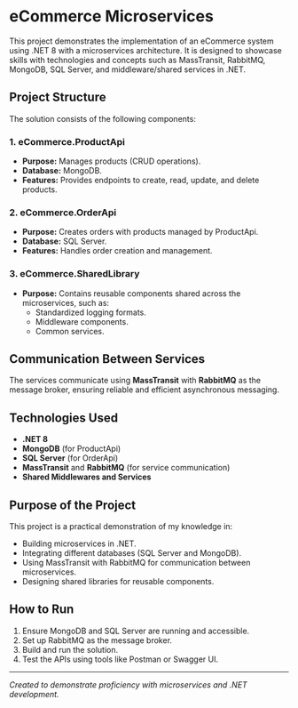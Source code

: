 
# eCommerce Microservices

This project demonstrates the implementation of an eCommerce system using .NET 8 with a microservices architecture. It is designed to showcase skills with technologies and concepts such as MassTransit, RabbitMQ, MongoDB, SQL Server, and middleware/shared services in .NET.

## Project Structure

The solution consists of the following components:

### 1. eCommerce.ProductApi
- **Purpose:** Manages products (CRUD operations).
- **Database:** MongoDB.
- **Features:** Provides endpoints to create, read, update, and delete products.

### 2. eCommerce.OrderApi
- **Purpose:** Creates orders with products managed by ProductApi.
- **Database:** SQL Server.
- **Features:** Handles order creation and management.

### 3. eCommerce.SharedLibrary
- **Purpose:** Contains reusable components shared across the microservices, such as:
  - Standardized logging formats.
  - Middleware components.
  - Common services.

## Communication Between Services
The services communicate using **MassTransit** with **RabbitMQ** as the message broker, ensuring reliable and efficient asynchronous messaging.

## Technologies Used
- **.NET 8**
- **MongoDB** (for ProductApi)
- **SQL Server** (for OrderApi)
- **MassTransit** and **RabbitMQ** (for service communication)
- **Shared Middlewares and Services**

## Purpose of the Project
This project is a practical demonstration of my knowledge in:
- Building microservices in .NET.
- Integrating different databases (SQL Server and MongoDB).
- Using MassTransit with RabbitMQ for communication between microservices.
- Designing shared libraries for reusable components.

## How to Run
1. Ensure MongoDB and SQL Server are running and accessible.
2. Set up RabbitMQ as the message broker.
3. Build and run the solution.
4. Test the APIs using tools like Postman or Swagger UI.

---
*Created to demonstrate proficiency with microservices and .NET development.*
